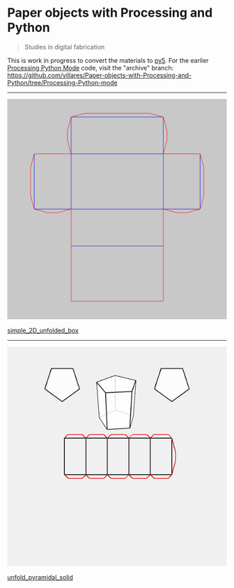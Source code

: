 # Paper objects with Processing and Python

> Studies in digital fabrication

This is work in progress to convert the materials to [py5](https://py5coding.org). For the earlier [Processing Python Mode](https://abav.lugaralgum.com/como-instalar-o-processing-modo-python/index-EN.html) code, visit the "archive" branch: https://github.com/villares/Paper-objects-with-Processing-and-Python/tree/Processing-Python-mode

---

![simple_2D_unfolded_box](simple_2D_unfolded_box/simple_2D_unfolded_box.png)

[simple_2D_unfolded_box](simple_2D_unfolded_box/)

<!--  WIP

---

![box_with_rectangular_holes](box_with_rectangular_holes/sketch_190522a.gif)

[box_with_rectangular_holes]

---

![box_with_circular_holes](box_with_circular_holes/sketch_190918a.gif)

[box_with_circular_holes]

---

![paraboloid_box_v0](paraboloid_box_v0/paraboloid_box_v0.png)

[paraboloid_box_v0]

---

![unfold_pyramid](unfold_pyramid/sketch_190502a.gif)

[unfold_pyramid]

-->

---

![unfold_pyramidal_solid](unfold_pyramidal_solid/sketch_190509a.gif)

[unfold_pyramidal_solid](unfold_pyramidal_solid/)